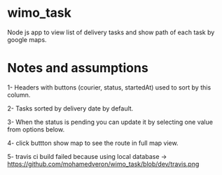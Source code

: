 # wimo_task
Node js app to view list of delivery tasks and show path of each task by google maps.

# Notes and assumptions
1- Headers with buttons (courier, status, startedAt) used to sort by this column.			

2- Tasks sorted by delivery date by default.

3- When the status is pending you can update it by selecting one value from options below.

4- click buttton show map to see the route in full map view.

5- travis ci build failed because using local database ->  https://github.com/mohamedveron/wimo_task/blob/dev/travis.png
